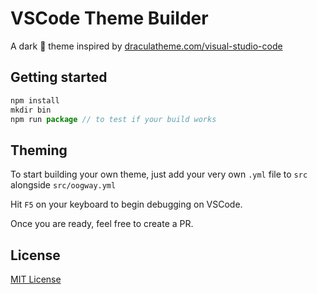 # VSCode Theme Builder

A dark 🐢 theme inspired by [draculatheme.com/visual-studio-code](https://draculatheme.com/visual-studio-code)

## Getting started

```js
npm install
mkdir bin
npm run package // to test if your build works
```

## Theming

To start building your own theme, just add your very own `.yml` file to `src` alongside `src/oogway.yml`

Hit `F5` on your keyboard to begin debugging on VSCode.

Once you are ready, feel free to create a PR.

## License

[MIT License](./LICENSE)
